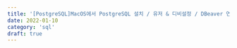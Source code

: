 ```yaml
---
title: '[PostgreSQL]MacOS에서 PostgreSQL 설치 / 유저 & 디비설정 / DBeaver 연동까지 가보자고(2)'
date: 2022-01-10
category: 'sql'
draft: true
---
```

